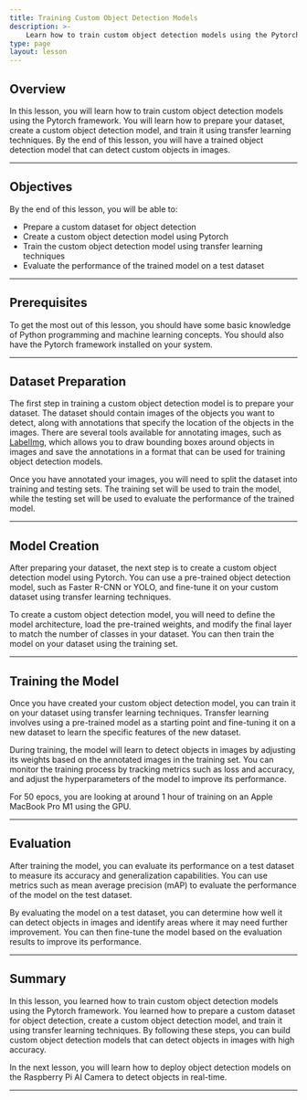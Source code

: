 ```yaml
---
title: Training Custom Object Detection Models
description: >- 
    Learn how to train custom object detection models using the Pytorch framework. You will learn how to prepare your dataset, create a custom object detection model, and train it using transfer learning techniques.
type: page
layout: lesson
---
```


## Overview

In this lesson, you will learn how to train custom object detection models using the Pytorch framework. You will learn how to prepare your dataset, create a custom object detection model, and train it using transfer learning techniques. By the end of this lesson, you will have a trained object detection model that can detect custom objects in images.

---

## Objectives

By the end of this lesson, you will be able to:

- Prepare a custom dataset for object detection
- Create a custom object detection model using Pytorch
- Train the custom object detection model using transfer learning techniques
- Evaluate the performance of the trained model on a test dataset

---

## Prerequisites

To get the most out of this lesson, you should have some basic knowledge of Python programming and machine learning concepts. You should also have the Pytorch framework installed on your system.

---

## Dataset Preparation

The first step in training a custom object detection model is to prepare your dataset. The dataset should contain images of the objects you want to detect, along with annotations that specify the location of the objects in the images. There are several tools available for annotating images, such as [LabelImg](https://github.com/HumanSignal/labelImg), which allows you to draw bounding boxes around objects in images and save the annotations in a format that can be used for training object detection models.

Once you have annotated your images, you will need to split the dataset into training and testing sets. The training set will be used to train the model, while the testing set will be used to evaluate the performance of the trained model.

---

## Model Creation

After preparing your dataset, the next step is to create a custom object detection model using Pytorch. You can use a pre-trained object detection model, such as Faster R-CNN or YOLO, and fine-tune it on your custom dataset using transfer learning techniques.

To create a custom object detection model, you will need to define the model architecture, load the pre-trained weights, and modify the final layer to match the number of classes in your dataset. You can then train the model on your dataset using the training set.

---

## Training the Model

Once you have created your custom object detection model, you can train it on your dataset using transfer learning techniques. Transfer learning involves using a pre-trained model as a starting point and fine-tuning it on a new dataset to learn the specific features of the new dataset.

During training, the model will learn to detect objects in images by adjusting its weights based on the annotated images in the training set. You can monitor the training process by tracking metrics such as loss and accuracy, and adjust the hyperparameters of the model to improve its performance.

For 50 epocs, you are looking at around 1 hour of training on an Apple MacBook Pro M1 using the GPU.

---

## Evaluation

After training the model, you can evaluate its performance on a test dataset to measure its accuracy and generalization capabilities. You can use metrics such as mean average precision (mAP) to evaluate the performance of the model on the test dataset.

By evaluating the model on a test dataset, you can determine how well it can detect objects in images and identify areas where it may need further improvement. You can then fine-tune the model based on the evaluation results to improve its performance.

---

## Summary

In this lesson, you learned how to train custom object detection models using the Pytorch framework. You learned how to prepare a custom dataset for object detection, create a custom object detection model, and train it using transfer learning techniques. By following these steps, you can build custom object detection models that can detect objects in images with high accuracy.

In the next lesson, you will learn how to deploy object detection models on the Raspberry Pi AI Camera to detect objects in real-time.

---
